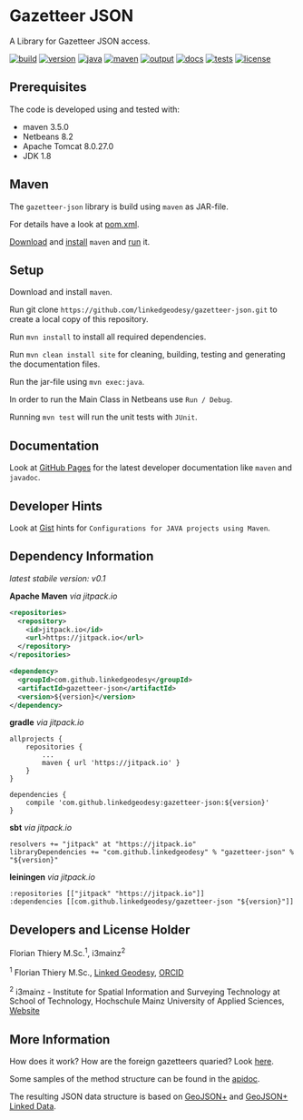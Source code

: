 # Gazetteer JSON

A Library for Gazetteer JSON access.

[![build](https://api.travis-ci.org/linkedgeodesy/gazetteer-json.svg?branch=master)](https://travis-ci.org/linkedgeodesy/gazetteer-json) [![version](https://img.shields.io/badge/version-1.0--SNAPSHOT-green.svg)](#)  [![java](https://img.shields.io/badge/jdk-1.8-red.svg)](#)  [![maven](https://img.shields.io/badge/maven-3.5.0-orange.svg)](#) [![output](https://img.shields.io/badge/output-jar-red.svg)](#)  [![docs](https://img.shields.io/badge/apidoc-v0.3-blue.svg)](https://linkedgeodesy.github.io/gazetteer-json/) [![tests](https://img.shields.io/badge/tests-report-yellowgreen.svg)](https://linkedgeodesy.github.io/gazetteer-json/surefire-report.html)   [![license](https://img.shields.io/badge/License-MIT-yellow.svg)](https://github.com/linkedgeodesy/gazetteer-json/blob/master/LICENSE)

## Prerequisites

The code is developed using and tested with:

* maven 3.5.0
* Netbeans 8.2
* Apache Tomcat 8.0.27.0
* JDK 1.8

## Maven

The `gazetteer-json` library is build using `maven` as JAR-file.

For details have a look at [pom.xml](https://github.com/linkedgeodesy/gazetteer-json/blob/master/gazetteer-json/pom.xml).

[Download](http://maven.apache.org/download.cgi) and  [install](https://www.mkyong.com/maven/how-to-install-maven-in-windows/) `maven` and [run](https://maven.apache.org/guides/getting-started/maven-in-five-minutes.html) it.

## Setup

Download and install `maven`.

Run git clone `https://github.com/linkedgeodesy/gazetteer-json.git` to create a local copy of this repository.

Run `mvn install` to install all required dependencies.

Run `mvn clean install site` for cleaning, building, testing and generating the documentation files.

Run the jar-file using `mvn exec:java`.

In order to run the Main Class in Netbeans use `Run / Debug`.

Running `mvn test` will run the unit tests with `JUnit`.

## Documentation

Look at [GitHub Pages](https://linkedgeodesy.github.io/gazetteer-json/) for the latest developer documentation like `maven` and `javadoc`.

## Developer Hints

Look at [Gist](https://gist.github.com/florianthiery/0f8c0c015555939c96eb13428bbf1cd4) hints for `Configurations for JAVA projects using Maven`.

## Dependency Information

*latest stabile version: v0.1*

**Apache Maven** *via jitpack.io*

```xml
<repositories>
  <repository>
    <id>jitpack.io</id>
    <url>https://jitpack.io</url>
  </repository>
</repositories>

<dependency>
  <groupId>com.github.linkedgeodesy</groupId>
  <artifactId>gazetteer-json</artifactId>
  <version>${version}</version>
</dependency>
```

**gradle** *via jitpack.io*

```
allprojects {
    repositories {
        ...
        maven { url 'https://jitpack.io' }
    }
}

dependencies {
    compile 'com.github.linkedgeodesy:gazetteer-json:${version}'
}
```

**sbt** *via jitpack.io*

```
resolvers += "jitpack" at "https://jitpack.io"
libraryDependencies += "com.github.linkedgeodesy" % "gazetteer-json" % "${version}"
```

**leiningen** *via jitpack.io*

```
:repositories [["jitpack" "https://jitpack.io"]]   
:dependencies [[com.github.linkedgeodesy/gazetteer-json "${version}"]]
```

## Developers and License Holder

Florian Thiery M.Sc.<sup>1</sup>, i3mainz<sup>2</sup>

<sup>1</sup> Florian Thiery M.Sc., [Linked Geodesy](http://linkedgeodesy.org), [ORCID](http://orcid.org/0000-0002-3246-3531)

<sup>2</sup> i3mainz - Institute for Spatial Information and Surveying Technology at School of Technology, Hochschule Mainz
University of Applied Sciences, [Website](http://i3mainz.hs-mainz.de/)

## More Information

How does it work? How are the foreign gazetteers quaried? Look [here](https://github.com/linkedgeodesy/gazetteer-json/tree/master/how-it-works).

Some samples of the method structure can be found in the [apidoc](https://github.com/linkedgeodesy/gazetteer-json/tree/master/apidoc).

The resulting JSON data structure is based on [GeoJSON+](https://github.com/linkedgeodesy/geojson-plus) and [GeoJSON+ Linked Data](https://github.com/linkedgeodesy/geojson-plus-ld).
